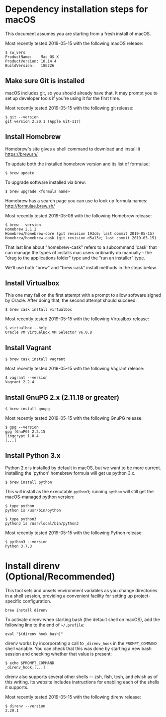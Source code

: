 # Dependency installation steps for macOS

This document assumes you are starting from a fresh install of macOS.

Most recently tested 2019-05-15 with the following macOS release:

```
$ sw_vers
ProductName:	Mac OS X
ProductVersion:	10.14.4
BuildVersion:	18E226
```



## Make sure Git is installed

macOS includes git, so you should already have that. It may prompt you to set up developer tools if
you're using it for the first time.

Most recently tested 2019-05-15 with the following git release:

```
$ git --version
git version 2.20.1 (Apple Git-117)
```



## Install Homebrew

Homebrew's site gives a shell command to download and install it
https://brew.sh/

To update both the installed homebrew version and its list of formulae:

```
$ brew update
```

To upgrade software installed via brew:

```
$ brew upgrade <formula name>
```

Homebrew has a search page you can use to look up formula names: http://formulae.brew.sh/

Most recently tested 2019-05-08 with the following Homebrew release:

```
$ brew --version
Homebrew 2.1.2
Homebrew/homebrew-core (git revision 193c6; last commit 2019-05-15)
Homebrew/homebrew-cask (git revision d5a13e; last commit 2019-05-15)
```

That last line about "homebrew-cask" refers to a subcommand 'cask' that can manage the types of
installs mac users ordinarily do manually - the "drag to the applications folder" type and the "run
an installer" type.

We'll use both "brew" and "brew cask" install methods in the steps below.



## Install Virtualbox

This one may fail on the first attempt with a prompt to allow software signed by Oracle. After doing
that, the second attempt should succeed.

```
$ brew cask install virtualbox
```

Most recently tested 2019-05-15 with the following Virtualbox release:

```
$ virtualbox --help
Oracle VM VirtualBox VM Selector v6.0.8
```



## Install Vagrant

```
$ brew cask install vagrant
```

Most recently tested 2019-05-15 with the following Vagrant release:

```
$ vagrant --version
Vagrant 2.2.4
```



## Install GnuPG 2.x (2.11.18 or greater)

```
$ brew install gnupg
```

Most recently tested 2019-05-15 with the following GnuPG release:

```
$ gpg --version
gpg (GnuPG) 2.2.15
libgcrypt 1.8.4
[...]
```



## Install Python 3.x

Python 2.x is installed by default in macOS, but we want to be more current. Installing the 'python'
homebrew formula will get us python 3.x.

```
$ brew install python
```

This will install as the executable `python3`; running `python` will still get the macOS-managed
python version:

```
$ type python
python is /usr/bin/python

$ type python3
python3 is /usr/local/bin/python3
```

Most recently tested 2019-05-15 with the following Python release:

```
$ python3 --version
Python 3.7.3
```



# Install direnv (Optional/Recommended)

This tool sets and unsets environment variables as you change directories in a shell session,
providing a convenient facility for setting up project-specific configuration.

```
brew install direnv
```

To activate direnv when starting bash (the default shell on macOS), add the following line to the
end of `~/.profile`:

```
eval "$(direnv hook bash)"
```

direnv works by incorporating a call to `_direnv_hook` in the `PROMPT_COMMAND` shell variable. You
can check that this was done by starting a new bash session and checking whether that value is
present:

```
$ echo $PROMPT_COMMAND
_direnv_hook;[...]
```

direnv also supports several other shells -- zsh, fish, tcsh, and elvish as of this writing. Its
website includes instructions for enabling each of the shells it supports.

Most recently tested 2019-05-15 with the following direnv release:

```
$ direnv --version
2.20.1
```
